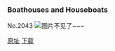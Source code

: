 ### Boathouses and Houseboats
No.2043
![图片不见了~~~](https://imgs.xkcd.com/comics/boathouses_and_houseboats.png)

[原址](https://xkcd.com//2043) [下载](https://imgs.xkcd.com/comics/boathouses_and_houseboats.png)

